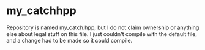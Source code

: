 # my_catchhpp
Repository is named my_catch.hpp, but I do not claim ownership or anything else about legal stuff on this file. I just couldn't compile with the default file, and a change had to be made so it could compile.
